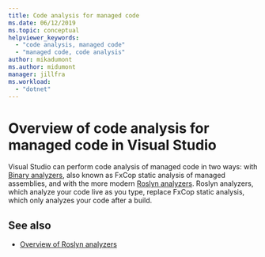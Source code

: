 ```yaml
---
title: Code analysis for managed code
ms.date: 06/12/2019
ms.topic: conceptual
helpviewer_keywords:
  - "code analysis, managed code"
  - "managed code, code analysis"
author: mikadumont
ms.author: midumont
manager: jillfra
ms.workload:
  - "dotnet"
---
```

# Overview of code analysis for managed code in Visual Studio

Visual Studio can perform code analysis of managed code in two ways: with [Binary analyzers](../code-quality/walkthrough-analyzing-managed-code-for-code-defects.md), also known as FxCop static analysis of managed assemblies, and with the more modern [Roslyn analyzers](../code-quality/roslyn-analyzers-overview.md). Roslyn analyzers, which analyze your code live as you type, replace FxCop static analysis, which only analyzes your code after a build.  

## See also

- [Overview of Roslyn analyzers](../code-quality/roslyn-analyzers-overview.md)
